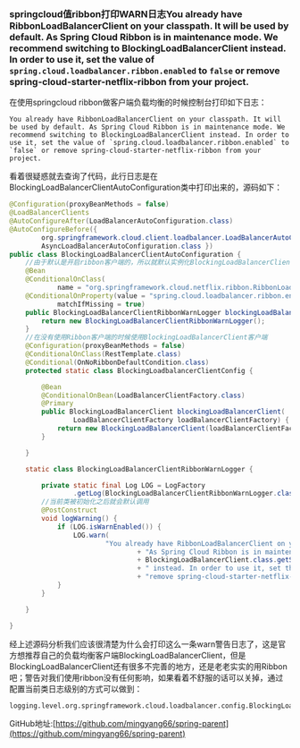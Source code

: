 ### springcloud值ribbon打印WARN日志You already have RibbonLoadBalancerClient on your classpath. It will be used by default. As Spring Cloud Ribbon is in maintenance mode. We recommend switching to BlockingLoadBalancerClient instead. In order to use it, set the value of `spring.cloud.loadbalancer.ribbon.enabled` to `false` or remove spring-cloud-starter-netflix-ribbon from your project.

在使用springcloud ribbon做客户端负载均衡的时候控制台打印如下日志：

```
You already have RibbonLoadBalancerClient on your classpath. It will be used by default. As Spring Cloud Ribbon is in maintenance mode. We recommend switching to BlockingLoadBalancerClient instead. In order to use it, set the value of `spring.cloud.loadbalancer.ribbon.enabled` to `false` or remove spring-cloud-starter-netflix-ribbon from your project.
```

看着很疑惑就去查询了代码，此行日志是在BlockingLoadBalancerClientAutoConfiguration类中打印出来的，源码如下：

```java
@Configuration(proxyBeanMethods = false)
@LoadBalancerClients
@AutoConfigureAfter(LoadBalancerAutoConfiguration.class)
@AutoConfigureBefore({
		org.springframework.cloud.client.loadbalancer.LoadBalancerAutoConfiguration.class,
		AsyncLoadBalancerAutoConfiguration.class })
public class BlockingLoadBalancerClientAutoConfiguration {
	//由于默认是开启ribbon客户端的，所以就默认实例化BlockingLoadBalancerClientRibbonWarnLogger对象
	@Bean
	@ConditionalOnClass(
			name = "org.springframework.cloud.netflix.ribbon.RibbonLoadBalancerClient")
	@ConditionalOnProperty(value = "spring.cloud.loadbalancer.ribbon.enabled",
			matchIfMissing = true)
	public BlockingLoadBalancerClientRibbonWarnLogger blockingLoadBalancerClientRibbonWarnLogger() {
		return new BlockingLoadBalancerClientRibbonWarnLogger();
	}
	//在没有使用Ribbon客户端的时候使用BlockingLoadBalancerClient客户端
	@Configuration(proxyBeanMethods = false)
	@ConditionalOnClass(RestTemplate.class)
	@Conditional(OnNoRibbonDefaultCondition.class)
	protected static class BlockingLoadbalancerClientConfig {

		@Bean
		@ConditionalOnBean(LoadBalancerClientFactory.class)
		@Primary
		public BlockingLoadBalancerClient blockingLoadBalancerClient(
				LoadBalancerClientFactory loadBalancerClientFactory) {
			return new BlockingLoadBalancerClient(loadBalancerClientFactory);
		}

	}

	static class BlockingLoadBalancerClientRibbonWarnLogger {

		private static final Log LOG = LogFactory
				.getLog(BlockingLoadBalancerClientRibbonWarnLogger.class);
		//当前类被初始化之后就会默认调用
		@PostConstruct
		void logWarning() {
			if (LOG.isWarnEnabled()) {
				LOG.warn(
						"You already have RibbonLoadBalancerClient on your classpath. It will be used by default. "
								+ "As Spring Cloud Ribbon is in maintenance mode. We recommend switching to "
								+ BlockingLoadBalancerClient.class.getSimpleName()
								+ " instead. In order to use it, set the value of `spring.cloud.loadbalancer.ribbon.enabled` to `false` or "
								+ "remove spring-cloud-starter-netflix-ribbon from your project.");
			}
		}

	}

}

```

经上述源码分析我们应该很清楚为什么会打印这么一条warn警告日志了，这是官方想推荐自己的负载均衡客户端BlockingLoadBalancerClient，但是BlockingLoadBalancerClient还有很多不完善的地方，还是老老实实的用Ribbon吧；警告对我们使用ribbon没有任何影响，如果看着不舒服的话可以关掉，通过配置当前类日志级别的方式可以做到：

```properties
logging.level.org.springframework.cloud.loadbalancer.config.BlockingLoadBalancerClientAutoConfiguration=warn
```

GitHub地址:[https://github.com/mingyang66/spring-parent](https://github.com/mingyang66/spring-parent)